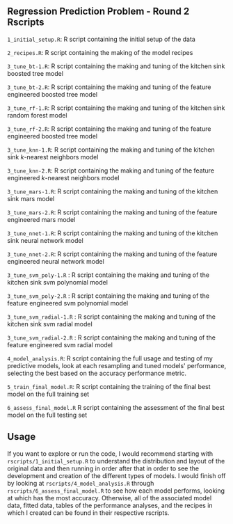 ## Regression Prediction Problem - Round 2 Rscripts 

`1_initial_setup.R`: R script containing the initial setup of the data

`2_recipes.R`: R script containing the making of the model recipes 

`3_tune_bt-1.R`: R script containing the making and tuning of the kitchen sink boosted tree model 

`3_tune_bt-2.R`: R script containing the making and tuning of the feature engineered boosted tree model

`3_tune_rf-1.R`: R script containing the making and tuning of the kitchen sink random forest model

`3_tune_rf-2.R`: R script containing the making and tuning of the feature engineered boosted tree model

`3_tune_knn-1.R`: R script containing the making and tuning of the kitchen sink $k$-nearest neighbors model

`3_tune_knn-2.R`: R script containing the making and tuning of the feature engineered $k$-nearest neighbors model

`3_tune_mars-1.R`: R script containing the making and tuning of the kitchen sink mars model

`3_tune_mars-2.R`: R script containing the making and tuning of the feature engineered mars model

`3_tune_nnet-1.R`: R script containing the making and tuning of the kitchen sink neural network model

`3_tune_nnet-2.R`: R script containing the making and tuning of the feature engineered neural network model

`3_tune_svm_poly-1.R` : R script containing the making and tuning of the kitchen sink svm polynomial model

`3_tune_svm_poly-2.R` : R script containing the making and tuning of the feature engineered svm polynomial model

`3_tune_svm_radial-1.R` : R script containing the making and tuning of the kitchen sink svm radial model

`3_tune_svm_radial-2.R` : R script containing the making and tuning of the feature engineered svm radial model

`4_model_analysis.R`: R script containing the full usage and testing of my predictive models, look at each resampling and tuned models' performance, selecting the best based on the accuracy performance metric.

`5_train_final_model.R`: R script containing the training of the final best model on the full training set

`6_assess_final_model.R` R script containing the assessment of the final best model on the full testing set
 
## Usage

If you want to explore or run the code, I would recommend starting with 
`rscripts/1_initial_setup.R` to understand the distribution and layout of the 
original data and then running in order after that in order to see the 
development and creation of the different types of models. I would finish off
by looking at `rscripts/4_model_analysis.R` through 
`rscripts/6_assess_final_model.R` to see how each model performs, 
looking at which has the most accuracy. Otherwise, all of the associated model 
data, fitted data, tables of the performance analyses, and the recipes in which
I created can be found in their respective rscripts. 
